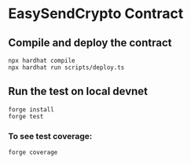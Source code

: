 # EasySendCrypto Contract


## Compile and deploy the contract
```shell
npx hardhat compile
npx hardhat run scripts/deploy.ts
```


## Run the test on local devnet
```shell
forge install
forge test
```

### To see test coverage:
```shell
forge coverage
```
